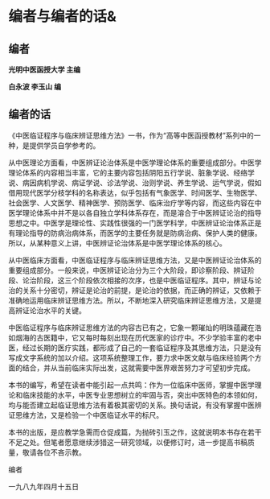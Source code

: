 # 编者与编者的话&

## 编者

**光明中医函授大学 主编**

**白永波 李玉山 编**

## 编者的话

《中医临证程序与临床辨证思维方法》一书，作为“高等中医函授教材”系列中的一种，是提供学员自学参考的。

从中医理论方面看，中医辨证论治体系是中医学理论体系的重要组成部分。中医学理论体系的内容相当丰富，它的主要内容包括阴阳五行学说、脏象学说、经络学说、病因病机学说、病证学说、诊法学说、治则学说、养生学说、运气学说，假如借用现代医学分枝学科的名称表达，似乎包括有气象医学、时间医学、生物医学、社会医学、人文医学、精神医学、预防医学、临床治疗学等内容，而这些内容在中医学理论体系中并不是以各自独立学科体系存在，而是溶合于中医辨证论治的指导思想之中。中医学是理论性、实践性很强的一门医学科学，中医辨证论治体系正是有理论指导的防病治病体系，而医学的主要任务就是防病治病、保护人类的健康。所以，从某种意义上讲，中医辨证论治体系是中医学理论体系的核心。

从中医临床方面看，中医临证程序与临床辨证思维方法，又是中医辨证论治体系的重要组成部分。一般来说，中医辨证论治分为三个大阶段，即诊察阶段、辨证阶段、论治阶段，这三个阶段依次相接的次序，也是中医临证程序。其中，辨证与论治的关系十分密切，辨证是论治的前提，是论治的依据，而正确的辨证，又依赖于准确地运用临床辨证思维方法。所以，不断地深入研究临床辨证思维方法，又是提高辨证论治水平的关键。

中医临证程序与临床辨证思维方法的内容古已有之，它象一颗璀灿的明珠蕴藏在浩如烟海的古医籍中，它又每时每刻出现在历代医家的诊疗中。不少学验丰富的老中医，经过长期的医疗实践，都形成了自己的一套临证程序及其思维方法，只是没有写成文字系统的加以介绍。这项系统整理工作，要力求中医文献与临床经验两个方面的结合，并从当前临床实际出发，这就需要中医界艰苦努力才可望初步完成。

本书的编写，希望在读者中能引起一点共鸣：作为一位临床中医师，掌握中医学理论和临床技能的水平，中医专业思想树立的牢固与否，突出中医特色的本领如何，均与能否建立起临证思维方法有着极其密切的关系。换句话说，有没有掌握中医辨证思维方法，又是检验一个中医临证水平的标尺。

本书的出版，是应教学急需而仓促成篇，为抛砖引玉之作，这就说明本书存在若干不足之处。但笔者愿意继续涉猎这一研究领域，以便修订时，进一步提高书稿质量，敬请各位不吝示教。

编者

一九八九年四月十五日